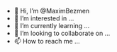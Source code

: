 - 👋 Hi, I’m @MaximBezmen
- 👀 I’m interested in ...
- 🌱 I’m currently learning ...
- 💞️ I’m looking to collaborate on ...
- 📫 How to reach me ...

<!---
MaximBezmen/MaximBezmen is a ✨ special ✨ repository because its `README.md` (this file) appears on your GitHub profile.
You can click the Preview link to take a look at your changes.
--->
